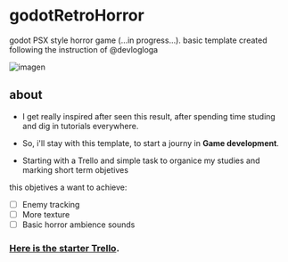 # godotRetroHorror
godot PSX style horror game (...in progress...). basic template created following the instruction of @devlogloga

![imagen](https://user-images.githubusercontent.com/90875843/227679235-8226527e-99e0-4f2e-a7bf-709d53554563.png)

## about

- I get really inspired after seen this result, after spending time studing and dig in tutorials everywhere.

- So, i'll stay with this template, to start a journy in **Game development**.

- Starting with a Trello and simple task to organice my studies and marking short term objetives

this objetives a want to achieve:

- [ ] Enemy tracking
- [ ] More texture
- [ ] Basic horror ambience sounds

### [Here is the starter Trello](https://trello.com/b/J7HZNwSN/proyectpxt).
